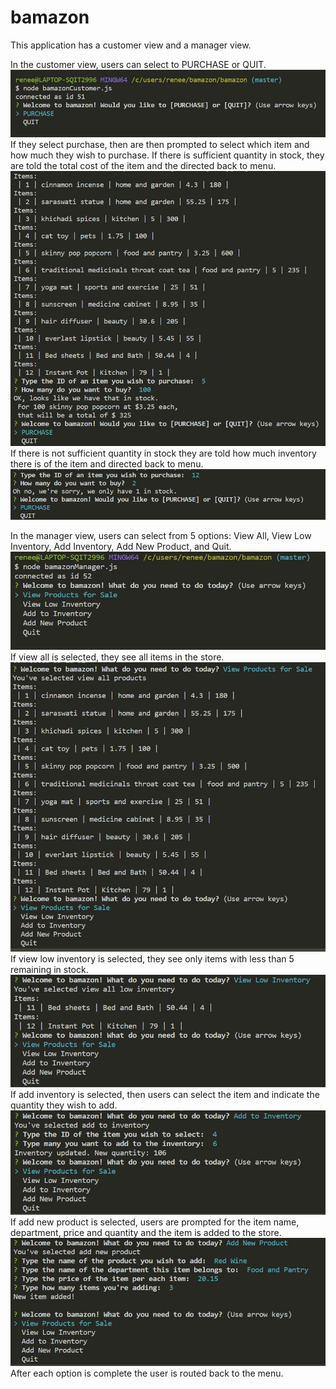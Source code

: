 # bamazon

This application has a customer view and a manager view.

In the customer view, users can select to PURCHASE or QUIT.
![Customer view, first prompt](https://github.com/reneelpetit/bamazon/blob/master/screenshots/customerViewFirstPrompt.JPG) 
If they select purchase, then are then prompted to select which item and how much they wish to purchase. If there is sufficient quantity in stock, they are told the total cost of the item and the directed back to menu.
![Customer view, purchase item](https://github.com/reneelpetit/bamazon/blob/master/screenshots/customerViewPurchasePrompts.JPG) 
If there is not sufficient quantity in stock they are told how much inventory there is of the item and directed back to menu. 
![Customer view, not enough inventory](https://github.com/reneelpetit/bamazon/blob/master/screenshots/customerViewNotEnoughStock.JPG) 

In the manager view, users can select from 5 options: View All, View Low Inventory, Add Inventory, Add New Product, and Quit. 
![Manager view, first prompt](https://github.com/reneelpetit/bamazon/blob/master/screenshots/ManagerViewFirstPrompt.JPG) 
If view all is selected, they see all items in the store. 
![Manager view, view all item](https://github.com/reneelpetit/bamazon/blob/master/screenshots/ManagerViewAllProducts.JPG) 
If view low inventory is selected, they see only items with less than 5 remaining in stock. 
![Manager view, view low inventory](https://github.com/reneelpetit/bamazon/blob/master/screenshots/ManagerViewLowInventory.JPG) 
If add inventory is selected, then users can select the item and indicate the quantity they wish to add. 
![Manager view, add inventory](https://github.com/reneelpetit/bamazon/blob/master/screenshots/ManagerAddInventory.JPG) 
If add new product is selected, users are prompted for the item name, department, price and quantity and the item is added to the store. 
![Manager view, add new product](https://github.com/reneelpetit/bamazon/blob/master/screenshots/ManagerAddNewProduct.JPG) After each option is complete the user is routed back to the menu.